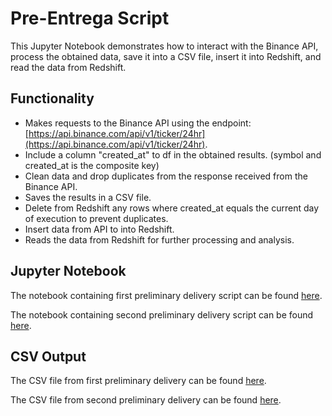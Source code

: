 # Pre-Entrega Script

This Jupyter Notebook demonstrates how to interact with the Binance API, process the obtained data, save it into a CSV file, insert it into Redshift, and read the data from Redshift.

## Functionality

- Makes requests to the Binance API using the endpoint: [https://api.binance.com/api/v1/ticker/24hr](https://api.binance.com/api/v1/ticker/24hr).
- Include a column "created_at" to df in the obtained results. (symbol and created_at is the composite key)
- Clean data and drop duplicates from the response received from the Binance API.
- Saves the results in a CSV file.
- Delete from Redshift any rows where created_at equals the current day of execution to prevent duplicates.
- Insert data from API to into Redshift.
- Reads the data from Redshift for further processing and analysis.

## Jupyter Notebook

The notebook containing first preliminary delivery script can be found [here](https://github.com/mateobelossi/CoderDataEngineering/blob/main/EntregableBelossi.ipynb).

The notebook containing second preliminary delivery script can be found [here](https://github.com/mateobelossi/CoderDataEngineering/blob/main/EntregableBelossi_Segunda_Pre_Entrega.ipynb).

## CSV Output

The CSV file from first preliminary delivery can be found [here](https://github.com/mateobelossi/EntregableBelossi.ipynb/blob/main/20240401_180736_mercado_binance.csv).

The CSV file from second preliminary delivery can be found [here](https://github.com/mateobelossi/CoderDataEngineering/blob/main/20240425_021723_mercado_binance.csv).


